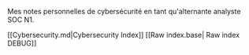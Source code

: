 Mes notes personnelles de cybersécurité en tant qu'alternante analyste SOC N1.

[[Cybersecurity.md|Cybersecurity Index]]
[[Raw index.base| Raw index DEBUG]]